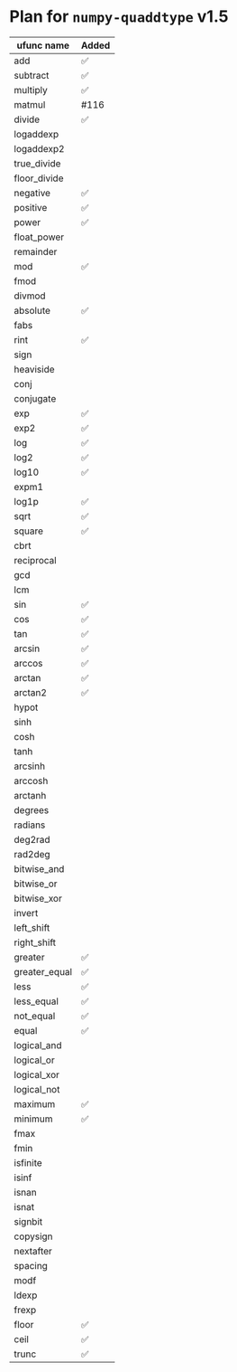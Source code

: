 # Plan for `numpy-quaddtype` v1.5

| ufunc name    | Added |
| ------------- | ----- |
| add           | ✅    |
| subtract      | ✅    |
| multiply      | ✅    |
| matmul        | #116  |
| divide        | ✅    |
| logaddexp     |       |
| logaddexp2    |       |
| true_divide   |       |
| floor_divide  |       |
| negative      | ✅    |
| positive      | ✅    |
| power         | ✅    |
| float_power   |       |
| remainder     |       |
| mod           | ✅    |
| fmod          |       |
| divmod        |       |
| absolute      | ✅    |
| fabs          |       |
| rint          | ✅    |
| sign          |       |
| heaviside     |       |
| conj          |       |
| conjugate     |       |
| exp           | ✅    |
| exp2          | ✅    |
| log           | ✅    |
| log2          | ✅    |
| log10         | ✅    |
| expm1         |       |
| log1p         | ✅    |
| sqrt          | ✅    |
| square        | ✅    |
| cbrt          |       |
| reciprocal    |       |
| gcd           |       |
| lcm           |       |
| sin           | ✅    |
| cos           | ✅    |
| tan           | ✅    |
| arcsin        | ✅    |
| arccos        | ✅    |
| arctan        | ✅    |
| arctan2       | ✅    |
| hypot         |       |
| sinh          |       |
| cosh          |       |
| tanh          |       |
| arcsinh       |       |
| arccosh       |       |
| arctanh       |       |
| degrees       |       |
| radians       |       |
| deg2rad       |       |
| rad2deg       |       |
| bitwise_and   |       |
| bitwise_or    |       |
| bitwise_xor   |       |
| invert        |       |
| left_shift    |       |
| right_shift   |       |
| greater       | ✅    |
| greater_equal | ✅    |
| less          | ✅    |
| less_equal    | ✅    |
| not_equal     | ✅    |
| equal         | ✅    |
| logical_and   |       |
| logical_or    |       |
| logical_xor   |       |
| logical_not   |       |
| maximum       | ✅    |
| minimum       | ✅    |
| fmax          |       |
| fmin          |       |
| isfinite      |       |
| isinf         |       |
| isnan         |       |
| isnat         |       |
| signbit       |       |
| copysign      |       |
| nextafter     |       |
| spacing       |       |
| modf          |       |
| ldexp         |       |
| frexp         |       |
| floor         | ✅    |
| ceil          | ✅    |
| trunc         | ✅    |
